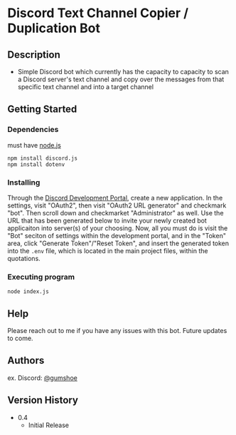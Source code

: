 # Discord Text Channel Copier / Duplication Bot

## Description

* Simple Discord bot which currently has the capacity to capacity to scan a Discord server's text channel and copy over the messages from that specific text channel and into a target channel

## Getting Started

### Dependencies
must have [node.js](https://nodejs.org/en/download)
```
npm install discord.js
npm install dotenv
```

### Installing

Through the [Discord Development Portal](https://discord.com/developers/applications), create a new application. In the settings, visit "OAuth2", then visit "OAuth2 URL generator" and checkmark "bot". Then scroll down and checkmarket "Administrator" as well. Use the URL that has been generated below to invite your newly created bot applicaiton into server(s) of your choosing. Now, all you must do is visit the "Bot" seciton of settings within the development portal, and in the "Token" area, click "Generate Token"/"Reset Token", and insert the generated token into the ``.env`` file, which is located in the main project files, within the quotations.

### Executing program

```
node index.js
```

## Help

Please reach out to me if you have any issues with this bot. Future updates to come.

## Authors

ex. Discord: [@gumshoe](https://discord.com/users/173155815312588800)

## Version History

* 0.4
    * Initial Release